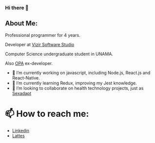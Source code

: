 ### Hi there 👋

## About Me:
Professional programmer for 4 years.

Developer at [Vizir Software Studio](https://vizir.com.br/)

Computer Science undergraduate student in UNAMA.

Also [OPA](https://github.com/Dappis) ex-developer.

- 🔭 I’m currently working on javascript, including Node.js, React.js and React-Native.
- 🌱 I’m currently learning Redux, improving my Jest knowledge.
- 👯 I’m looking to collaborate on health technology projects, just as [Sexadapt](https://github.com/sexadapt)

# 📫 How to reach me:
- [Linkedin](https://www.linkedin.com/in/diogofelipe/)
- [Lattes](http://lattes.cnpq.br/6674011441732123)
